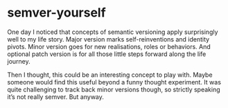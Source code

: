 # semver-yourself

One day I noticed that concepts of semantic versioning apply surprisingly well to my life story. Major version marks self-reinventions and identity pivots. Minor version goes for new realisations, roles or behaviors. And optional patch version is for all those little steps forward along the life journey.

Then I thought, this could be an interesting concept to play with. Maybe someone would find this useful beyond a funny thought experiment. It was quite challenging to track back minor versions though, so strictly speaking it’s not really semver. But anyway.
